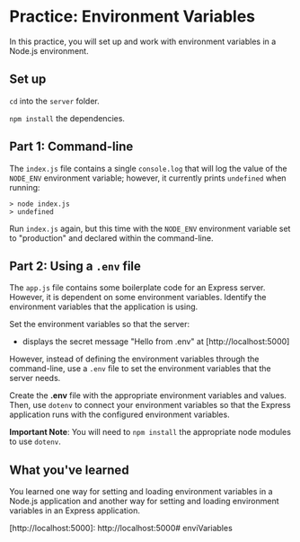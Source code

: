 # Practice: Environment Variables

In this practice, you will set up and work with environment variables in a
Node.js environment.

## Set up

`cd` into the `server` folder.

`npm install` the dependencies.

## Part 1: Command-line

The `index.js` file contains a single `console.log` that will log the value of
the `NODE_ENV` environment variable; however, it currently prints `undefined`
when running:

```plaintext
> node index.js
> undefined
```

Run `index.js` again, but this time with the `NODE_ENV` environment variable set
to "production" and declared within the command-line.

## Part 2: Using a `.env` file

The `app.js` file contains some boilerplate code for an Express server. However,
it is dependent on some environment variables. Identify the environment
variables that the application is using.

Set the environment variables so that the server:

- displays the secret message "Hello from .env" at [http://localhost:5000]

However, instead of defining the environment variables through the command-line,
use a `.env` file to set the environment variables that the server needs.

Create the __.env__ file with the appropriate environment variables and values.
Then, use `dotenv` to connect your environment variables so that the Express
application runs with the configured environment variables.

**Important Note**: You will need to `npm install` the appropriate node modules
to use `dotenv`.

## What you've learned

You learned one way for setting and loading environment variables in a Node.js
application and another way for setting and loading environment variables in an
Express application.

[http://localhost:5000]: http://localhost:5000# enviVariables
